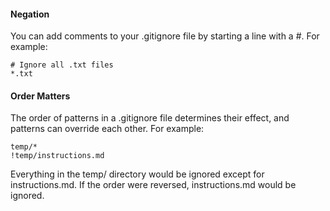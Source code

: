 <h4>Negation</h4>
You can add comments to your .gitignore file by starting a line with a #. For example:

```
# Ignore all .txt files
*.txt
```

<h4>Order Matters</h4>
The order of patterns in a .gitignore file determines their effect, and patterns can override each other. For example:

```
temp/*
!temp/instructions.md
```

Everything in the temp/ directory would be ignored except for instructions.md. If the order were reversed, instructions.md would be ignored.
